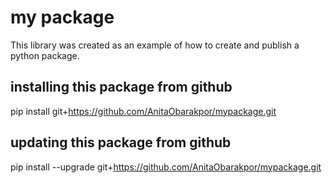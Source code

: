 # my package
This library was created as an example of how to create and publish a python package.

## installing this package from github
pip install git+https://github.com/AnitaObarakpor/mypackage.git

## updating this package from github
pip install --upgrade git+https://github.com/AnitaObarakpor/mypackage.git